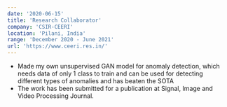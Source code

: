 ```yaml
---
date: '2020-06-15'
title: 'Research Collaborator'
company: 'CSIR-CEERI'
location: 'Pilani, India'
range: 'December 2020 - June 2021'
url: 'https://www.ceeri.res.in/'
---
```


- Made my own unsupervised GAN model for anomaly detection, which needs data of only 1 class to train and can be used for detecting different types of anomalies and has beaten the SOTA
- The work has been submitted for a publication at Signal, Image and Video Processing Journal.
